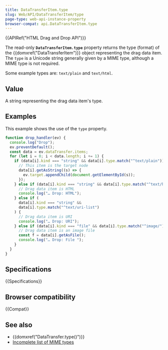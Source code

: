 ```yaml
---
title: DataTransferItem.type
slug: Web/API/DataTransferItem/type
page-type: web-api-instance-property
browser-compat: api.DataTransferItem.type
---
```


{{APIRef("HTML Drag and Drop API")}}

The read-only **`DataTransferItem.type`** property returns the
type (format) of the {{domxref("DataTransferItem")}} object representing the drag data
item. The `type` is a Unicode string generally given by a MIME type, although
a MIME type is not required.

Some example types are: `text/plain` and `text/html`.

## Value

A string representing the drag data item's type.

## Examples

This example shows the use of the `type` property.

```js
function drop_handler(ev) {
  console.log("Drop");
  ev.preventDefault();
  const data = ev.dataTransfer.items;
  for (let i = 0; i < data.length; i += 1) {
    if (data[i].kind === "string" && data[i].type.match("^text/plain")) {
      // This item is the target node
      data[i].getAsString((s) => {
        ev.target.appendChild(document.getElementById(s));
      });
    } else if (data[i].kind === "string" && data[i].type.match("^text/html")) {
      // Drag data item is HTML
      console.log("… Drop: HTML");
    } else if (
      data[i].kind === "string" &&
      data[i].type.match("^text/uri-list")
    ) {
      // Drag data item is URI
      console.log("… Drop: URI");
    } else if (data[i].kind === "file" && data[i].type.match("^image/")) {
      // Drag data item is an image file
      const f = data[i].getAsFile();
      console.log("… Drop: File ");
    }
  }
}
```

## Specifications

{{Specifications}}

## Browser compatibility

{{Compat}}

## See also

- {{domxref("DataTransfer.type()")}}
- [Incomplete list of MIME types](/en-US/docs/Web/HTTP/Basics_of_HTTP/MIME_types/Common_types)
